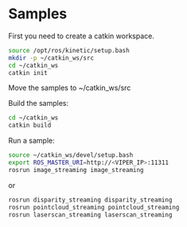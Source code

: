 # Samples

First you need to create a catkin workspace.

```bash
source /opt/ros/kinetic/setup.bash
mkdir -p ~/catkin_ws/src
cd ~/catkin_ws
catkin init
```

Move the samples to ~/catkin_ws/src

Build the samples:

```bash
cd ~/catkin_ws
catkin build
```

Run a sample:

```bash
source ~/catkin_ws/devel/setup.bash
export ROS_MASTER_URI=http://<VIPER_IP>:11311
rosrun image_streaming image_streaming

```
or

```bash
rosrun disparity_streaming disparity_streaming
rosrun pointcloud_streaming pointcloud_streaming
rosrun laserscan_streaming laserscan_streaming
```
